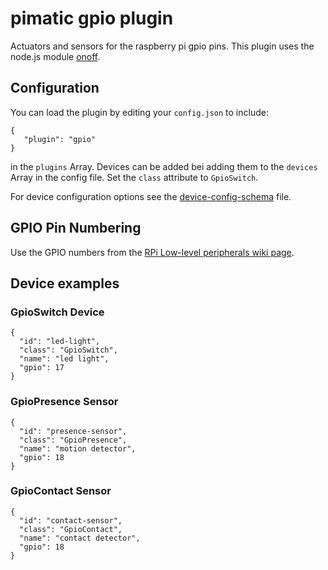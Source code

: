 pimatic gpio plugin
=======================
Actuators and sensors for the raspberry pi gpio pins. This plugin uses the node.js module
[onoff](https://github.com/fivdi/onoff).  

Configuration
-------------
You can load the plugin by editing your `config.json` to include:

    { 
       "plugin": "gpio"
    }

in the `plugins` Array. 
Devices can be added bei adding them to the `devices` Array in the config file.
Set the `class` attribute to `GpioSwitch`. 

For device configuration options see the [device-config-schema](actuator-config-schema.html) file.

GPIO Pin Numbering
-------------
Use the GPIO numbers from the [RPi Low-level peripherals wiki page](http://elinux.org/RPi_Low-level_peripherals#General_Purpose_Input.2FOutput_.28GPIO.29). 

Device examples
---------------

### GpioSwitch Device

    { 
      "id": "led-light",
      "class": "GpioSwitch", 
      "name": "led light",
      "gpio": 17 
    }

### GpioPresence Sensor

    { 
      "id": "presence-sensor",
      "class": "GpioPresence", 
      "name": "motion detector",
      "gpio": 18 
    }

### GpioContact Sensor

    { 
      "id": "contact-sensor",
      "class": "GpioContact", 
      "name": "contact detector",
      "gpio": 18 
    }

